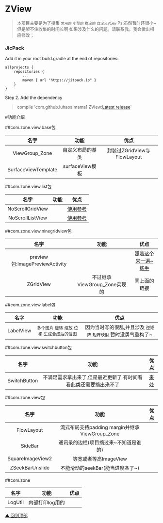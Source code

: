 # ZView
>本项目主要是为了搜集 `常用的` `小型的` `稳定的` `自定义View`
>Ps:虽然暂时还很小~ 但是架不住收集的时间长啊
>如果涉及什么的问题。请联系我。我会做出相应修改；

### JicPack
Add it in your root build.gradle at the end of repositories:

```
allprojects {
    repositories {
        ...
        maven { url "https://jitpack.io" }
    }
}
```

Step 2. Add the dependency

> compile 'com.github.luhaoaimama1:ZView:[Latest release](https://github.com/luhaoaimama1/ZView/releases)'

#功能介绍

##com.zone.view.base包

| 名字 | 功能  | 优点|
| :------------: |:---------------:| :-----:|
| ViewGroup_Zone | 自定义布局的基类 | 封装过ZGridView与FlowLayout |
| SurfaceViewTemplate   | surfaceView模板 |  |

##com.zone.view.list包

| 名字 | 功能  | 优点|
| :------------: |:---------------:| :-----:|
| NoScrollGridView |  | [使用参考](https://github.com/luhaoaimama1/ZAdapter/blob/master/app/src/main/java/com/zone/zadapter/ScrollerGridActivity.java) |
| NoScrollListView   |  | [使用参考](https://github.com/luhaoaimama1/ZAdapter/blob/master/app/src/main/java/com/zone/zadapter/ScrollerListActivity.java) |

##com.zone.view.ninegridview包

| 名字 | 功能  | 优点|
| :------------: |:---------------:| :-----:|
| preview包:ImagePreviewActivity |  | [照着这个来一遍~练手](https://github.com/jeasonlzy/NineGridView) |##com.zone.view.ninegridview包
| ZGridView | 不过继承ViewGroup_Zone实现的 | 同上面的链接 |

##com.zone.view.label包

| 名字 | 功能  | 优点|
| :------------: |:---------------:| :-----:|
| LabelView | `多个图片` `旋转` `缩放` `位移` `生成合成后的位图` | 因为当时写的很乱,并且涉及 `逆矩阵` `矩阵映射`  暂时没勇气重构了~ |

##com.zone.view.switchbutton包

| 名字 | 功能  | 优点|
| :------------: |:---------------:| :-----:|
| SwitchButton | 不满足需求拿出来了,但是最近更新了 有时间看看此类还需要摘出来不了 | [来处](https://github.com/kyleduo/SwitchButton) |

##com.zone.view包

| 名字 | 功能  | 优点|
| :------------: |:---------------:| :-----:|
| FlowLayout | 流式布局支持padding margin并继承ViewGroup_Zone | |
| SideBar | 通讯录的边栏(项目摘过来~不知道是谁的) | |
| SquareImageView2 | 等宽或者等高ImageView | |
| ZSeekBarUnslide | 不能滑动的seekBar(能当进度条了~) | |

##com.zone

| 名字 | 功能  | 优点|
| :------------: |:---------------:| :-----:|
| LogUtil | 内部打印log用的 | |

[▲ 回到顶部](#top)